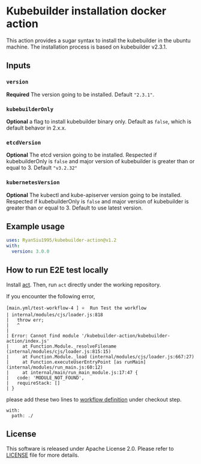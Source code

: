 # Kubebuilder installation docker action

This action provides a sugar syntax to install the kubebuilder
 in the ubuntu machine. The installation process is based on kubebuilder v2.3.1.

## Inputs

### `version`

**Required** The version going to be installed. Default `"2.3.1"`.

### `kubebuilderOnly`

**Optional** a flag to install kubebuilder binary only.
 Default as `false`, which is default behavor in 2.x.x.

### `etcdVersion`

**Optional** The etcd version going to be installed.
 Respected if kubebuilderOnly is `false` and
 major version of kubebuilder is greater than or equal to 3. Default `"v3.2.32"`

### `kubernetesVersion`

**Optional** The kubectl and kube-apiserver version going to be installed.
 Respected if kubebuilderOnly is `false` and
major version of kubebuilder is greater than or equal to 3.
 Default to use latest version.

## Example usage

```yaml
uses: RyanSiu1995/kubebuilder-action@v1.2
with:
  version: 3.0.0
```

## How to run E2E test locally

Install [act](https://github.com/nektos/act). Then,
 run `act` directly under the working repository.

If you encounter the following error,

```
[main.yml/test-workflow-4 ] ⭐  Run Test the workflow
| internal/modules/cjs/loader.js:818
|   throw err;
|   ^
|
| Error: Cannot find module '/kubebuilder-action/kubebuilder-action/index.js'
|     at Function.Module._resolveFilename (internal/modules/cjs/loader.js:815:15)
|     at Function.Module._load (internal/modules/cjs/loader.js:667:27)
|     at Function.executeUserEntryPoint [as runMain] (internal/modules/run_main.js:60:12)
|     at internal/main/run_main_module.js:17:47 {
|   code: 'MODULE_NOT_FOUND',
|   requireStack: []
| }
```

please add these two lines to [workflow definition](.github/workflows/main.yml)
 under checkout step.

```
with:
  path: ./
```

## License

This software is released under Apache License 2.0. Please refer
 to [LICENSE](LICENSE) file for more details.
